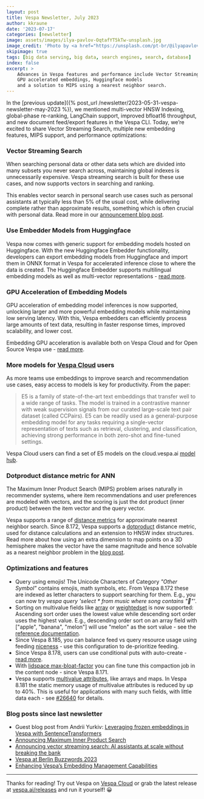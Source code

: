 ```yaml
---
layout: post
title: Vespa Newsletter, July 2023
author: kkraune
date: '2023-07-17'
categories: [newsletter]
image: assets/images/ilya-pavlov-OqtafYT5kTw-unsplash.jpg
image_credit: 'Photo by <a href="https://unsplash.com/pt-br/@ilyapavlov?utm_source=unsplash&utm_medium=referral&utm_content=creditCopyText">Ilya Pavlov</a> on <a href="https://unsplash.com/photos/OqtafYT5kTw?utm_source=unsplash&utm_medium=referral&utm_content=creditCopyText">Unsplash</a>'
skipimage: true
tags: [big data serving, big data, search engines, search, database]
index: false
excerpt: >
    Advances in Vespa features and performance include Vector Streaming Search,
    GPU accelerated embeddings, Huggingface models
    and a solution to MIPS using a nearest neighbor search.
---
```


In the [previous update]({% post_url /newsletter/2023-05-31-vespa-newsletter-may-2023 %}),
we mentioned multi-vector HNSW Indexing, global-phase re-ranking, LangChain support, improved bfloat16 throughput,
and new document feed/export features in the Vespa CLI.
Today, we’re excited to share Vector Streaming Search, multiple new embedding features,
MIPS support, and performance optimizations:


### Vector Streaming Search
When searching personal data or other data sets which are divided into many subsets you never search across,
maintaining global indexes is unnecessarily expensive.
Vespa streaming search is built for these use cases, and now supports vectors in searching and ranking.

This enables vector search in personal search use cases such as personal assistants
at typically less than 5% of the usual cost,
while delivering complete rather than approximate results,
something which is often crucial with personal data.
Read more in our [announcement blog post](https://blog.vespa.ai/announcing-vector-streaming-search/).


### Use Embedder Models from Huggingface
Vespa now comes with generic support for embedding models hosted on Huggingface.
With the new Huggingface Embedder functionality,
developers can export embedding models from Huggingface
and import them in ONNX format in Vespa for accelerated inference close to where the data is created.
The Huggingface Embedder supports multilingual embedding models as well as multi-vector representations -
[read more](https://blog.vespa.ai/enhancing-vespas-embedding-management-capabilities/).


### GPU Acceleration of Embedding Models
GPU acceleration of embedding model inferences is now supported,
unlocking larger and more powerful embedding models while maintaining low serving latency.
With this, Vespa embedders can efficiently process large amounts of text data,
resulting in faster response times, improved scalability, and lower cost.

Embedding GPU acceleration is available both on Vespa Cloud and for Open Source Vespa use -
[read more](https://blog.vespa.ai/enhancing-vespas-embedding-management-capabilities/).


### More models for [Vespa Cloud](http://cloud.vespa.ai/) users
As more teams use embeddings to improve search and recommendation use cases,
easy access to models is key for productivity. From the paper:

> E5 is a family of state-of-the-art text embeddings that transfer well to a wide range of tasks.
> The model is trained in a contrastive manner with weak supervision signals
> from our curated large-scale text pair dataset (called CCPairs).
> E5 can be readily used as a general-purpose embedding model for any tasks
> requiring a single-vector representation of texts such as retrieval, clustering, and classification,
> achieving strong performance in both zero-shot and fine-tuned settings.

Vespa Cloud users can find a set of E5 models on the cloud.vespa.ai
[model hub](https://cloud.vespa.ai/en/model-hub).


### Dotproduct distance metric for ANN
The Maximum Inner Product Search (MIPS) problem arises naturally in recommender systems,
where item recommendations and user preferences are modeled with vectors,
and the scoring is just the dot product (inner product) between the item vector and the query vector.

Vespa supports a range of [distance metrics](https://docs.vespa.ai/en/reference/schema-reference.html#distance-metric)
for approximate nearest neighbor search.
Since 8.172, Vespa supports a [dotproduct](https://docs.vespa.ai/en/reference/schema-reference.html#dotproduct) distance metric,
used for distance calculations and an extension to HNSW index structures.
Read more about how using an extra dimension to map points on a 3D hemisphere
makes the vector have the same magnitude and hence solvable as a nearest neighbor problem in the
[blog post](https://blog.vespa.ai/announcing-maximum-inner-product-search/).


### Optimizations and features
* Query using emojis!
  The Unicode Characters of Category _"Other Symbol"_ contains emojis, math symbols, etc.
  From Vespa 8.172 these are indexed as letter characters to support searching for them.
  E.g., you can now try _vespa query 'select * from music where song contains "&#x1F349;"'_.
* Sorting on multivalue fields like [array](https://docs.vespa.ai/en/reference/schema-reference.html#array)
  or [weightedset](https://docs.vespa.ai/en/reference/schema-reference.html#weightedset) is now supported:
  Ascending sort order uses the lowest value while descending sort order uses the highest value.
  E.g., descending order sort on an array field with ["apple", "banana", "melon"] will use "melon" as the sort value -
  see the [reference documentation](https://docs.vespa.ai/en/reference/sorting#multivalue-sort-attribute).
* Since Vespa 8.185, you can balance feed vs query resource usage using feeding
  [niceness](https://docs.vespa.ai/en/reference/services-content.html#feeding) - use this configuration to de-prioritize feeding.
* Since Vespa 8.178, users can use conditional puts with auto-create -
  [read more](https://docs.vespa.ai/en/document-v1-api-guide.html#conditional-updates-and-puts-with-create).
* With [lidspace max-bloat-factor](https://docs.vespa.ai/en/reference/services-content.html#lidspace)
  you can fine tune this compaction job in the content node - since Vespa 8.171.
* Vespa supports [multivalue attributes](https://docs.vespa.ai/en/reference/schema-reference.html#field),
  like arrays and maps.
  In Vespa 8.181 the static memory usage of multivalue attributes is reduced by up to 40%.
  This is useful for applications with many such fields, with little data each -
  see [#26640](https://github.com/vespa-engine/vespa/issues/26640) for details.


### Blog posts since last newsletter
* Guest blog post from Andrii Yurkiv: [Leveraging frozen embeddings in Vespa with SentenceTransformers](https://blog.vespa.ai/leveraging-frozen-embeddings-in-vespa-with-sentence-transformers/)
* [Announcing Maximum Inner Product Search](https://blog.vespa.ai/announcing-maximum-inner-product-search/)
* [Announcing vector streaming search: AI assistants at scale without breaking the bank](https://blog.vespa.ai/announcing-vector-streaming-search/)
* [Vespa at Berlin Buzzwords 2023](https://blog.vespa.ai/vespa-at-berlin-buzzwords-2023/)
* [Enhancing Vespa’s Embedding Management Capabilities](https://blog.vespa.ai/enhancing-vespas-embedding-management-capabilities/)

----

Thanks for reading! Try out Vespa on [Vespa Cloud](https://cloud.vespa.ai/)
or grab the latest release at [vespa.ai/releases](https://vespa.ai/releases) and run it yourself! &#x1F600;

